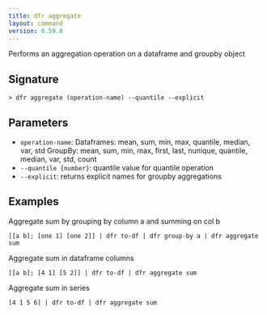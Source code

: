 ```yaml
---
title: dfr aggregate
layout: command
version: 0.59.0
---
```


Performs an aggregation operation on a dataframe and groupby object

## Signature

```> dfr aggregate (operation-name) --quantile --explicit```

## Parameters

 -  `operation-name`: 
	Dataframes: mean, sum, min, max, quantile, median, var, std
	GroupBy: mean, sum, min, max, first, last, nunique, quantile, median, var, std, count
 -  `--quantile {number}`: quantile value for quantile operation
 -  `--explicit`: returns explicit names for groupby aggregations

## Examples

Aggregate sum by grouping by column a and summing on col b
```shell
[[a b]; [one 1] [one 2]] | dfr to-df | dfr group-by a | dfr aggregate sum
```

Aggregate sum in dataframe columns
```shell
[[a b]; [4 1] [5 2]] | dfr to-df | dfr aggregate sum
```

Aggregate sum in series
```shell
[4 1 5 6] | dfr to-df | dfr aggregate sum
```


